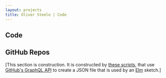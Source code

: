 ```yaml
---
layout: projects
title: Oliver Steele | Code
---
```


## Code

## GitHub Repos

[This section is construction. It is constructed by [these scripts](/colophon),
that use [GitHub's GraphQL API](https://graphql.github.com) to create a JSON
file that is used by an [Elm](https://elm-lang.org) sketch.]
